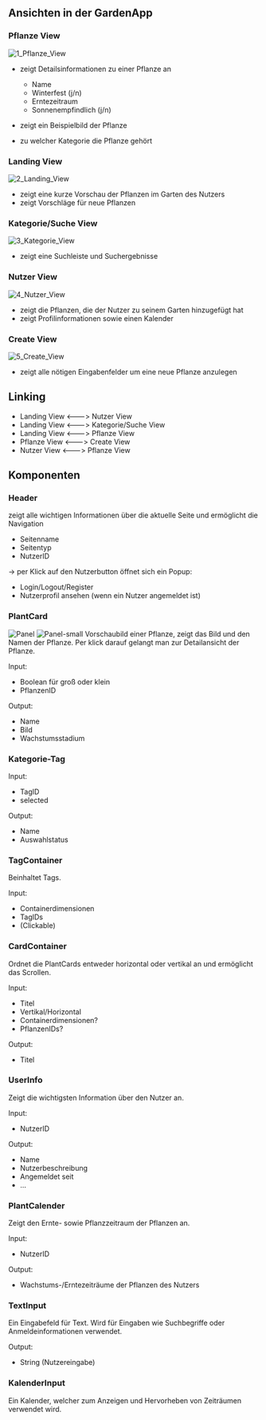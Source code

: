 ## Ansichten in der GardenApp

### Pflanze View
![1_Pflanze_View](/documentation/images/1_Pflanze_View.png)
- zeigt Detailsinformationen zu einer Pflanze an
  - Name
  - Winterfest (j/n)
  - Erntezeitraum
  - Sonnenempfindlich (j/n)

- zeigt ein Beispielbild der Pflanze
- zu welcher Kategorie die Pflanze gehört

### Landing View
![2_Landing_View](/documentation/images/2_Landing_View.png)
- zeigt eine kurze Vorschau der Pflanzen im Garten des Nutzers
- zeigt Vorschläge für neue Pflanzen

### Kategorie/Suche View
![3_Kategorie_View](/documentation/images/3_Kategorie_View.png)
- zeigt eine Suchleiste und Suchergebnisse

### Nutzer View
![4_Nutzer_View](/documentation/images/4_Nutzer_View.png)
- zeigt die Pflanzen, die der Nutzer zu seinem Garten hinzugefügt hat
- zeigt Profilinformationen sowie einen Kalender

### Create View
![5_Create_View](/documentation/images/5_Create_View.png)
- zeigt alle nötigen Eingabenfelder um eine neue Pflanze anzulegen

## Linking

- Landing View <---> Nutzer View
- Landing View <---> Kategorie/Suche View
- Landing View <---> Pflanze View
- Pflanze View <---> Create View
- Nutzer View <---> Pflanze View

## Komponenten

### Header

zeigt alle wichtigen Informationen über die aktuelle Seite und ermöglicht die Navigation

- Seitenname
- Seitentyp
- NutzerID

-> per Klick auf den Nutzerbutton öffnet sich ein Popup:

- Login/Logout/Register
- Nutzerprofil ansehen (wenn ein Nutzer angemeldet ist)

### PlantCard
![Panel](/documentation/images/Panel.png)
![Panel-small](/documentation/images/Panel_small.png)
Vorschaubild einer Pflanze, zeigt das Bild und den Namen der Pflanze. Per klick darauf gelangt man zur Detailansicht der Pflanze.

Input:

- Boolean für groß oder klein
- PflanzenID

Output:

- Name
- Bild
- Wachstumsstadium

### Kategorie-Tag

Input:

- TagID
- selected

Output:

- Name
- Auswahlstatus

### TagContainer

Beinhaltet Tags.

Input:

- Containerdimensionen
- TagIDs
- (Clickable)

### CardContainer

Ordnet die PlantCards entweder horizontal oder vertikal an und ermöglicht das Scrollen.

Input:

- Titel
- Vertikal/Horizontal
- Containerdimensionen?
- PflanzenIDs?

Output:

- Titel

### UserInfo

Zeigt die wichtigsten Information über den Nutzer an.

Input:

- NutzerID

Output:

- Name
- Nutzerbeschreibung
- Angemeldet seit
- ...

### PlantCalender

Zeigt den Ernte- sowie Pflanzzeitraum der Pflanzen an.

Input:

- NutzerID

Output:

- Wachstums-/Erntezeiträume der Pflanzen des Nutzers

### TextInput

Ein Eingabefeld für Text. Wird für Eingaben wie Suchbegriffe oder Anmeldeinformationen verwendet.

Output:

- String (Nutzereingabe)

### KalenderInput

Ein Kalender, welcher zum Anzeigen und Hervorheben von Zeiträumen verwendet wird.  
